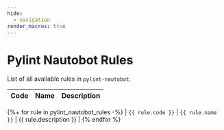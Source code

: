```yaml
---
hide:
  - navigation
render_macros: true
---
```

# Pylint Nautobot Rules

List of all available rules in `pylint-nautobot`.

| Code | Name | Description |
| ---- | ---- | ----------- |
{%+ for rule in pylint_nautobot_rules -%}
    | `{{ rule.code }}` | `{{ rule.name }}` | {{ rule.description }} |
{% endfor %}
